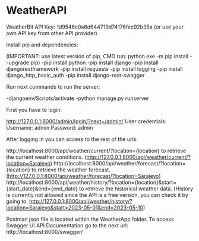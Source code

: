 # WeatherAPI

WeatherBit API Key: 1d9546c0a8d644719d74176fec92b35a (or use your own API key from other API provider)

Install pip and dependencies:

(IMPORTANT: use latest version of pip, CMD run: python.exe -m pip install --upgrade pip)
-pip install python
-pip install django
-pip install djangorestframework
-pip install requests
-pip install logging 
-pip install django_http_basic_auth
-pip install django-rest-swagger

Run next commands to run the server:

-djangoenv/Scripts/activate
-python manage.py runserver

First you have to login:

http://127.0.0.1:8000/admin/login/?next=/admin/
User credentials:
Username: admin
Password: admin

After logging in you can access to the rest of the urls:

http://localhost:8000/api/weather/current/?location={location} to retrieve the current weather conditions. (http://127.0.0.1:8000/api/weather/current/?location=Sarajevo)
http://localhost:8000/api/weather/forecast/?location={location} to retrieve the weather forecast. (http://127.0.0.1:8000/api/weather/forecast/?location=Sarajevo)
http://localhost:8000/api/weather/history/?location={location}&start={start_date}&end={end_date} to retrieve the historical weather data.
(History is currently not allowed since the API is a free version, you can check it by going to: http://127.0.0.1:8000/api/weather/history/?location=Sarajevo&start=2023-05-01&end=2023-05-10)

Postman json file is located within the WeatherApp folder.
To access Swagger UI API Documentation go to the next url: http://localhost:8000/swagger/
